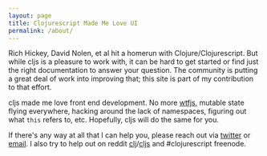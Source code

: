 ```yaml
---
layout: page
title: Clojurescript Made Me Love UI
permalink: /about/
---
```


Rich Hickey, David Nolen, et al hit a homerun with Clojure/Clojurescript. But while cljs is a pleasure to work with, it can be hard to get started or find just the right documentation to answer your question. The community is putting a great deal of work into improving that; this site is part of my contribution to that effort.

cljs made me love front end development. No more [wtfjs][wtfjs], mutable state flying everywhere, hacking around the lack of namespaces, figuring out what `this` refers to, etc. Hopefully, cljs will do the same for you.

If there's any way at all that I can help you, please reach out via [twitter][twitter] or [email][email]. I also try to help out on reddit [clj][clj]/[cljs][cljs] and #clojurescript freenode.

[wtfjs]: http://wtfjs.com/
[twitter]: https://twitter.com/bostonou/
[email]: mailto:boston@clojurescriptmadeeasy.com
[clj]: http://www.reddit.com/r/Clojure/
[cljs]: http://www.reddit.com/r/Clojurescript/

